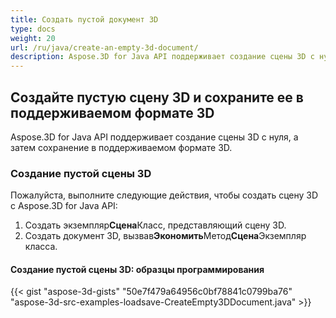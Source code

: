 ```yaml
---
title: Создать пустой документ 3D
type: docs
weight: 20
url: /ru/java/create-an-empty-3d-document/
description: Aspose.3D for Java API поддерживает создание сцены 3D с нуля, а затем сохранение в поддерживаемом формате 3D.
---
```

##  **Создайте пустую сцену 3D и сохраните ее в поддерживаемом формате 3D**
Aspose.3D for Java API поддерживает создание сцены 3D с нуля, а затем сохранение в поддерживаемом формате 3D.
###  **Создание пустой сцены 3D**
Пожалуйста, выполните следующие действия, чтобы создать сцену 3D с Aspose.3D for Java API:

1. Создать экземпляр**Сцена**Класс, представляющий сцену 3D.
1. Создать документ 3D, вызвав**Экономить**Метод**Сцена**Экземпляр класса.
####  **Создание пустой сцены 3D: образцы программирования**
{{< gist "aspose-3d-gists" "50e7f479a64956c0bf78841c0799ba76" "aspose-3d-src-examples-loadsave-CreateEmpty3DDocument.java" >}}




